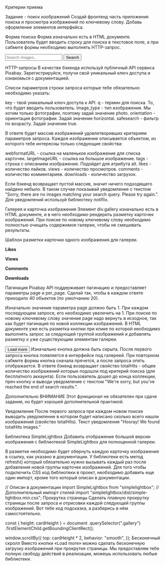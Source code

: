 Критерии приема

Задание - поиск изображений Создай фронтенд часть приложения поиска и просмотра
изображений по ключевому слову. Добавь оформление элементов интерфейса.

Форма поиска Форма изначально есть в HTML документе. Пользователь будет вводить
строку для поиска в текстовое поле, а при сабмите формы необходимо выполнять
HTTP-запрос.

<form class="search-form" id="search-form">
  <input
    type="text"
    name="searchQuery"
    autocomplete="off"
    placeholder="Search images..."
  />
  <button type="submit">Search</button>
</form>

HTTP-запросы В качестве бэкенда используй публичный API сервиса Pixabay.
Зарегистрируйся, получи свой уникальный ключ доступа и ознакомься с
документацией.

Список параметров строки запроса которые тебе обязательно необходимо указать:

key - твой уникальный ключ доступа к API. q - термин для поиска. То, что будет
вводить пользователь. image_type - тип изображения. Мы хотим только фотографии,
поэтому задай значение photo. orientation - ориентация фотографии. Задай
значение horizontal. safesearch - фильтр по возрасту. Задай значение true.

В ответе будет массив изображений удовлетворивших критериям параметров запроса.
Каждое изображение описывается объектом, из которого тебе интересны только
следующие свойства:

webformatURL - ссылка на маленькое изображение для списка карточек.
largeImageURL - ссылка на большое изображение. tags - строка с описанием
изображения. Подойдет для атрибута alt. likes - количество лайков. views -
количество просмотров. comments - количество комментариев. downloads -
количество загрузок.

Если бэкенд возвращает пустой массив, значит ничего подходящего найдено небыло.
В таком случае показывай уведомление с текстом "Sorry, there are no images
matching your search query. Please try again.". Для уведомлений используй
библиотеку notiflix.

Галерея и карточка изображения Элемент div.gallery изначально есть в HTML
документе, и в него необходимо рендерить разметку карточек изображений. При
поиске по новому ключевому слову необходимо полностью очищать содержимое
галереи, чтобы не смешивать результаты.

<div class="gallery">
  <!-- Карточки изображений -->
</div>
Шаблон разметки карточки одного изображения для галереи.

<div class="photo-card">
  <img src="" alt="" loading="lazy" />
  <div class="info">
    <p class="info-item">
      <b>Likes</b>
    </p>
    <p class="info-item">
      <b>Views</b>
    </p>
    <p class="info-item">
      <b>Comments</b>
    </p>
    <p class="info-item">
      <b>Downloads</b>
    </p>
  </div>
</div>
Пагинация
Pixabay API поддерживает пагинацию и предоставляет параметры page и per_page. Сделай так, чтобы в каждом ответе приходило 40 объектов (по умолчанию 20).

Изначально значение параметра page должно быть 1. При каждом последующем
запросе, его необходимо увеличить на 1. При поиске по новому ключевому слову
значение page надо вернуть в исходное, так как будет пагинация по новой
коллекции изображений. В HTML документе уже есть разметка кнопки при клике по
которой необходимо выполнять запрос за следующей группой изображений и добавлять
разметку к уже существующим элементам галереи.

<button type="button" class="load-more">Load more</button> Изначально кнопка
должна быть скрыта. После первого запроса кнопка появляется в интерфейсе под
галереей. При повторном сабмите формы кнопка сначала прячется, а после запроса
опять отображается. В ответе бэкенд возвращает свойство totalHits - общее
количество изображений которые подошли под критерий поиска (для бесплатного
аккаунта). Если пользователь дошел до конца коллекции, пряч кнопку и выводи
уведомление с текстом "We're sorry, but you've reached the end of search
results.".

Дополнительно ВНИМАНИЕ Этот функционал не обязателен при сдаче задания, но будет
хорошей дополнительной практикой.

Уведомление После первого запроса при каждом новом поиске выводить уведомление в
котором будет написано сколько всего нашли изображений (свойство totalHits).
Текст уведомления "Hooray! We found totalHits images."

Библиотека SimpleLightbox Добавить отображение большой версии изображения с
библиотекой SimpleLightbox для полноценной галереи.

В разметке необходимо будет обернуть каждую карточку изображения в ссылку, как
указано в документации. У библиотеки есть метод refresh() который обязательно
нужно вызывать каждый раз после добавления новой группы карточек изображений.
Для того чтобы подключить CSS код библиотеки в проект, необходимо добавить еще
один импорт, кроме того который описан в документации.

// Описан в документации import SimpleLightbox from "simplelightbox"; //
Дополнительный импорт стилей import
"simplelightbox/dist/simple-lightbox.min.css"; Прокрутка страницы Сделать
плавную прокрутку страницы после запроса и отрисовки каждой следующей группы
изображений. Вот тебе код подсказка, а разберись в нём самостоятельно.

const { height: cardHeight } = document .querySelector(".gallery")
.firstElementChild.getBoundingClientRect();

window.scrollBy({ top: cardHeight \* 2, behavior: "smooth", }); Бесконечный
скролл Вместо кнопки «Load more» можно сделать бесконечную загрузку изображений
при прокрутке страницы. Мы предоставлям тебе полную свободу действий в
реализации, можешь использовать любые библиотеки.